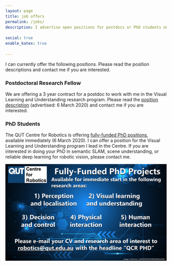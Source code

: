 ```yaml
---
layout: page
title: job offers
permalink: /jobs/
description: I advertise open positions for postdocs or PhD students on this page.

social: true
enable_katex: true

---
```


I can currently offer the following positions. Please read the position descriptions and contact me if you are interested.

### Postdoctoral Research Fellow
We are offering a 3 year contract for a postdoc to work with me in the Visual Learning and Understanding research program. Please read the [position description](postdoc_march2020) (advertised: 6 March 2020) and contact me if you are interested.



### PhD Students
The QUT Centre for Robotics is offering [fully-funded PhD positions](PhD_march2020), available immediately (6 March 2020). I can offer a position for the Visual Learning and Understanding program I lead in the Centre. If you are interested in doing your PhD in semantic SLAM, scene understanding, or reliable deep learning for robotic vision, please contact me.

<a href="PhD_march2020"><img class="col three" src="/assets/img/jobs/phd_ad.jpg"/></a>

<!--
### QUT Centre for Robotics is hiring

We are hiring a Postdoctoral Research Fellow.


## Postdoctoral Research Fellow -->
